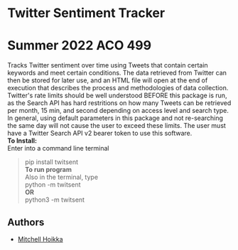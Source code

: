 
# Twitter Sentiment Tracker
# Summer 2022 ACO 499

Tracks Twitter sentiment over time using Tweets that contain certain keywords and meet certain conditions. The data retrieved from Twitter can then be stored for later use, and an HTML file will open at the end of execution that describes the process and methodologies of data collection. Twitter's rate limits should be well understood BEFORE this package is run, as the Search API has hard restritions on how many Tweets can be retrieved per month, 15 min, and second depending on access level and search type. In general, using default parameters in this package and not re-searching the same day will not cause the user to exceed these limits. The user must have a Twitter Search API v2 bearer token to use this software.   
**To Install:**    
Enter into a command line terminal   
> pip install twitsent  
**To run program**    
Also in the terminal, type  
> python -m twitsent  
**OR**    
> python3 -m twitsent

## Authors

- [Mitchell Hoikka](https://www.github.com/mhoikka)
